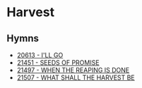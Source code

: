 # Harvest

## Hymns

- [20613 - I'LL GO](/hymns/20613.md)
- [21451 - SEEDS OF PROMISE](/hymns/21451.md)
- [21497 - WHEN THE REAPING IS DONE](/hymns/21497.md)
- [21507 - WHAT SHALL THE HARVEST BE](/hymns/21507.md)
